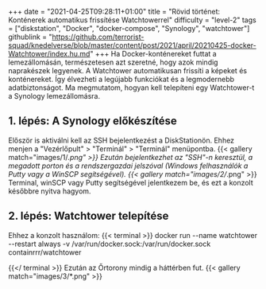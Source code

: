 +++
date = "2021-04-25T09:28:11+01:00"
title = "Rövid történet: Konténerek automatikus frissítése Watchtowerrel"
difficulty = "level-2"
tags = ["diskstation", "Docker", "docker-compose", "Synology", "watchtower"]
githublink = "https://github.com/terrorist-squad/knedelverse/blob/master/content/post/2021/april/20210425-docker-Watchtower/index.hu.md"
+++
Ha Docker-konténereket futtat a lemezállomásán, természetesen azt szeretné, hogy azok mindig naprakészek legyenek. A Watchtower automatikusan frissíti a képeket és konténereket. Így élvezheti a legújabb funkciókat és a legmodernebb adatbiztonságot. Ma megmutatom, hogyan kell telepíteni egy Watchtower-t a Synology lemezállomásra.
## 1. lépés: A Synology előkészítése
Először is aktiválni kell az SSH bejelentkezést a DiskStationön. Ehhez menjen a "Vezérlőpult" > "Terminál" > "Terminál" menüpontba.
{{< gallery match="images/1/*.png" >}}
Ezután bejelentkezhet az "SSH"-n keresztül, a megadott porton és a rendszergazdai jelszóval (Windows felhasználók a Putty vagy a WinSCP segítségével).
{{< gallery match="images/2/*.png" >}}
Terminal, winSCP vagy Putty segítségével jelentkezem be, és ezt a konzolt későbbre nyitva hagyom.
## 2. lépés: Watchtower telepítése
Ehhez a konzolt használom:
{{< terminal >}}
docker run --name watchtower --restart always -v /var/run/docker.sock:/var/run/docker.sock containrrr/watchtower

{{</ terminal >}}
Ezután az Őrtorony mindig a háttérben fut.
{{< gallery match="images/3/*.png" >}}

